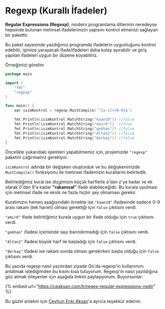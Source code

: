 # Regexp (Kurallı İfadeler)

**Regular Expressions (Regexp)**, modern programlama dillerinin neredeyse hepsinde bulunan metinsel ifadelerinizin yapısını kontrol etmenizi sağlayan bir pakettir.

Bu paket sayesinde yazdığımız programda ifadelerin uygunluğunu kontrol edebilir, işimize yarayacak ifade/ifadeleri daha kolay ayırabilir ve giriş yapılan ifadeleri uygun bir düzene koyabiliriz.

Örneğimizi görelim

```go
package main

import (
	"fmt"
	"regexp"
)

func main() {
	var isimKontrol = regexp.MustCompile(`^[a-z]+[0-9]$`)

	fmt.Println(isimKontrol.MatchString("kaan10")) //false
	fmt.Println(isimKontrol.MatchString("emir6"))  //true
	fmt.Println(isimKontrol.MatchString("gokhan")) //false
	fmt.Println(isimKontrol.MatchString("Altan2")) //false
	fmt.Println(isimKontrol.MatchString("8erkay")) //false
}
```

Öncelikle yukarıdaki işlemleri yapabilmemiz için, projemizde `"regexp"` paketini çağırmamız gerekiyor.

`isimKontrol` adında bir değişken oluşturduk ve bu değişkenimizde `MustCompile()` fonksiyonu ile metinsel ifademizin kurallarını belirledik.

Belirlediğimiz kural ise dizgimizin küçük harflerle a'dan z'ye kadar ve ek olarak 0'dan 9'a kadar **"rakamsal"** ifade alabileceğidir. Bu kurala uyulması için metinsel ifade ne eksik ne fazla hiçbir şey olmaması gerekir.

Kuralımızın hemen aşağısındaki örnekte ise `"kaan10"` ifadesinde sadece 0-9 arası rakam (tek haneli) olması gerektiği için `false` çıktısını verdi.

`"emir6"` ifade belirttiğimiz kurala uygun bir ifade olduğu için `true` çıktısını verdi.

`"gokhan"` ifadesi içerisinde sayı barındırmadığı için `false` çıktısını verdi.

`"Altan2"` ifadesi büyük harf ile başladığı için `false` çıktısını verdi.

`"8erkay"` ifadesi ise rakam sonda olması gerekirken başta olduğu için `false` çıktısını verdi.

Bu yazıda regexp nasıl yazılırdan ziyade Go'da regexp'in kullanımını anlatmak istediğimden bu kısmı kısa tutuyorum. Regexp'in nasıl yazıldığına göz atmak isteyenler için aşağıda linkini paylaşıyorum. Buyursunlar:

{% embed url="https://ceaksan.com/tr/regex-regular-expressions-nedir" %}

Bu güzel anlatım için [Ceyhun Enki Aksan](https://ceaksan.com/)'a ayrıca teşekkür ederim.
